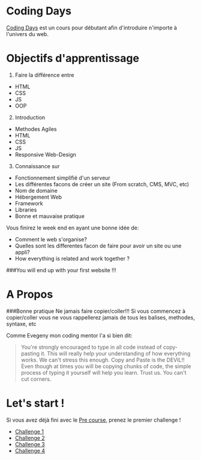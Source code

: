 Coding Days
================

[Coding Days](http://www.coding-days.com "Coding Days") est un cours pour débutant afin d'introduire n'importe à l'univers du web.


Objectifs d'apprentissage
================

1. Faire la différence entre
  - HTML
  - CSS
  - JS
  - OOP

2. Introduction
  - Methodes Agiles
  - HTML
  - CSS
  - JS
  - Responsive Web-Design

3. Connaissance sur
  - Fonctionnement simplifié d'un serveur
  - Les différentes facons de créer un site (From scratch, CMS, MVC, etc)
  - Nom de domaine
  - Hébergement Web
  - Framework
  - Libraries
  - Bonne et mauvaise pratique

Vous finirez le week end en ayant une bonne idée de:
  - Comment le web s'organise?
  - Quelles sont les differentes facon de faire pour avoir un site ou une appli?
  - How everything is related and work together ?

###You will end up with your first website !!!

A Propos
================

###Bonne pratique
Ne jamais faire copier/coller!!!
Si vous commencez à copier/coller vous ne vous rappellerez jamais de tous les balises, methodes, syntaxe, etc

Comme Evegeny mon coding mentor l'a si bien dit:
>You're strongly encouraged to type in all code instead of copy-pasting it. This will really help your understanding of how everything works.
We can't stress this enough. Copy and Paste is the DEVIL!! Even though at times you will be copying chunks of code, the simple process of typing it yourself will help you learn. Trust us. You can't cut corners.


Let's start !
================
Si vous avez déjà fini avec le [Pre course](https://github.com/makersacademy/taster2.0/blob/master/pre-course.md "pre course"), prenez le premier challenge !

- [Challenge 1](https://github.com/makersacademy/taster2.0/blob/master/challenge_1.md "Challenge 1")
- [Challenge 2](https://github.com/makersacademy/taster2.0/blob/master/challenge_2.md "Challenge 2")
- [Challenge 3](https://github.com/makersacademy/taster2.0/blob/master/challenge_3.md "Challenge 3")
- [Challenge 4](https://github.com/makersacademy/taster2.0/blob/master/challenge_4.md "Challenge 4")
